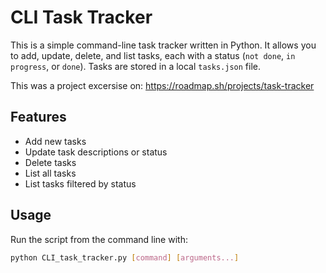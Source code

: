 # CLI Task Tracker

This is a simple command-line task tracker written in Python. It allows you to add, update, delete, and list tasks, each with a status (`not done`, `in progress`, or `done`). Tasks are stored in a local `tasks.json` file.

This was a project excersise on: https://roadmap.sh/projects/task-tracker

## Features

- Add new tasks
- Update task descriptions or status
- Delete tasks
- List all tasks
- List tasks filtered by status

## Usage

Run the script from the command line with:

```bash
python CLI_task_tracker.py [command] [arguments...]

